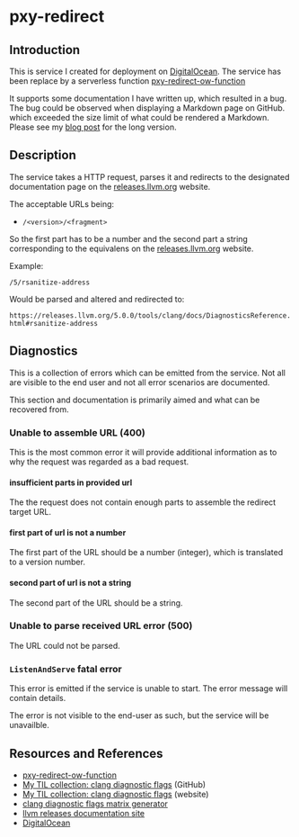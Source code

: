# pxy-redirect

## Introduction

This is service I created for deployment on [DigitalOcean][DO]. The service has been replace by a serverless function [pxy-redirect-ow-function][FUNCTION]

It supports some documentation I have written up, which resulted in a bug. The bug could be observed when displaying a Markdown page on GitHub. which exceeded the size limit of what could be rendered a Markdown. Please see my [blog post][BLOG] for the long version.

## Description

The service takes a HTTP request, parses it and redirects to the designated documentation page on the [releases.llvm.org][LLVM] website.

The acceptable URLs being:

- `/<version>/<fragment>`

So the first part has to be a number and the second part a string corresponding to the equivalens on the [releases.llvm.org][LLVM] website.

Example:

`/5/rsanitize-address`

Would be parsed and altered and redirected to:

`https://releases.llvm.org/5.0.0/tools/clang/docs/DiagnosticsReference.html#rsanitize-address`

## Diagnostics

This is a collection of errors which can be emitted from the service. Not all are visible to the end user and not all error scenarios are documented.

This section and documentation is primarily aimed and what can be recovered from.

### Unable to assemble URL (400)

This is the most common error it will provide additional information as to why the request was regarded as a bad request.

#### insufficient parts in provided url

The the request does not contain enough parts to assemble the redirect target URL.

#### first part of url is not a number

The first part of the URL should be a number (integer), which is translated to a version number.

#### second part of url is not a string

The second part of the URL should be a string.

### Unable to parse received URL error (500)

The URL could not be parsed.

### `ListenAndServe` fatal error
  
This error is emitted if the service is unable to start. The error message will contain details.

The error is not visible to the end-user as such, but the service will be unavailble.

## Resources and References

- [pxy-redirect-ow-function][FUNCTION]
- [My TIL collection: clang diagnostic flags](https://github.com/jonasbn/til/blob/master/clang/diagnostic_flags.md) (GitHub)
- [My TIL collection: clang diagnostic flags](http://jonasbn.github.io/til/clang/diagnostic_flags.html) (website)
- [clang diagnostic flags matrix generator](https://github.com/jonasbn/clang-diagnostic-flags-matrix)
- [llvm releases documentation site][LLVM]
- [DigitalOcean][DO]

[DO]: https://www.digitalocean.com/
[LLVM]: https://releases.llvm.org/
[pxy.fi]: https://pxy.fi/
[FUNCTION]: https://github.com/jonasbn/pxy-redirect-ow-function
[BLOG]: https://dev.to/jonasbn/challenges-solutions-and-more-challenges-and-more-solutions-4j3f
